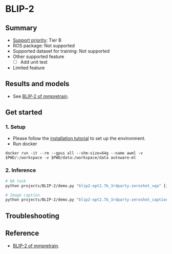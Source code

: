 # BLIP-2
## Summary

- [Support priority](https://github.com/tier4/AWML/blob/main/docs/design/autoware_ml_design.md#support-priority): Tier B
- ROS package: Not supported
- Supported dataset for training: Not supported
- Other supported feature
  - [ ] Add unit test
- Limited feature

## Results and models

- See [BLIP-2 of mmpretrain](https://github.com/open-mmlab/mmpretrain/tree/main/configs/blip2).

## Get started
### 1. Setup

- Please follow the [installation tutorial](/docs/tutorial/tutorial_detection_3d.md) to set up the environment.
- Run docker

```
docker run -it --rm --gpus all --shm-size=64g --name awml -v $PWD/:/workspace -v $PWD/data:/workspace/data autoware-ml
```

### 2. Inference

```sh
# QA task
python projects/BLIP-2/demo.py "blip2-opt2.7b_3rdparty-zeroshot_vqa" {image_file} --texts "What is this?"

# Image caption
python projects/BLIP-2/demo.py "blip2-opt2.7b_3rdparty-zeroshot_caption" {image_file}
```

## Troubleshooting

## Reference

- [BLIP-2 of mmpretrain](https://github.com/open-mmlab/mmpretrain/tree/main/configs/blip2).
